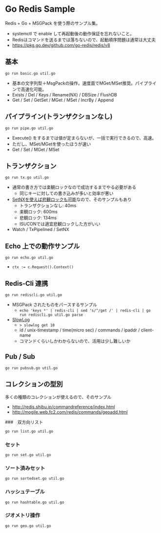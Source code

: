 # Go Redis Sample

Redis + Go + MSGPack を使う際のサンプル集。

- systemctl で enable して再起動後の動作保証を忘れないこと。
- Redisはコマンドを送るまでは落ちないので、起動順序問題は通常は大丈夫
- https://pkg.go.dev/github.com/go-redis/redis/v8

## 基本

`go run basic.go util.go`

- 基本の文字列型＋MsgPackの操作。速度面でMGet/MSet推奨。パイプラインで高速化可能。
- Exists / Del / Keys / Rename(NX) / DBSize / FlushDB
- Get / Set / GetSet / MGet / MSet / IncrBy / Append

## パイプライン(トランザクションなし)

`go run pipe.go util.go`

- Execute() をするまでは値が定まらないが、一括で実行できるので、高速。
- ただし、MSet/MGetを使ったほうが速い
- Get / Set / MGet / MSet

## トランザクション

`go run tx.go util.go`

- 通常の書き方では楽観ロックなので成功するまでやる必要がある
  - 同じキーに対しての書き込みが多いと効率が悪い
- [SetNXを使えば悲観ロックも可能](http://redis.shibu.jp/commandreference/strings.html)なので、そのサンプルもあり
  - トランザクションなし:  40ms
  - 楽観ロック: 600ms
  - 悲観ロック: 134ms
  - ISUCONでは適宜悲観ロックした方がいい
- Watch / TxPipelined / SetNX

## Echo 上での動作サンプル

`go run echo.go util.go`

- `ctx := c.Request().Context()`

## Redis-Cli 連携

`go run rediscli.go util.go`

- MSGPack されたものをパースするサンプル
  - `echo 'keys *' | redis-cli | sed 's/^/get /' | redis-cli | go run rediscli.go util.go parse`
- [SlowLog](https://redis.io/commands/slowlog)
  - `> slowlog get 10`
  - id / unix-timestamp / time(micro sec) / commands / ipaddr / client-name
  - コマンドくらいしかわからないので、活用は少し難しいか

## Pub / Sub

`go run pubsub.go util.go`

## コレクションの型別

多くの種類のコレクションが使えるので、そのサンプル

- http://redis.shibu.jp/commandreference/index.html
- http://mogile.web.fc2.com/redis/commands/geoadd.html

###　双方向リスト

`go run list.go util.go`

### セット

`go run set.go util.go`

### ソート済みセット

`go run sortedset.go util.go`

### ハッシュテーブル

`go run hashtable.go util.go`

### ジオメトリ操作

`go run geo.go util.go`
